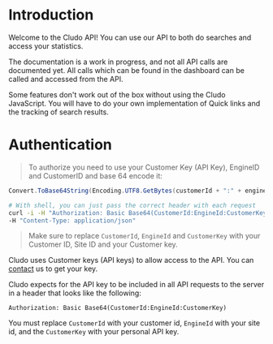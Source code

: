 # Introduction

Welcome to the Cludo API! You can use our API to both do searches and access your statistics.

The documentation is a work in progress, and not all API calls are documented yet. All calls which can be found in the dashboard can be called and accessed from the API.

<aside class="warning">Some features don't work out of the box without using the Cludo JavaScript. You will have to do your own implementation of Quick links and the tracking of search results.</aside>


# Authentication

> To authorize you need to use your Customer Key (API Key), EngineID and CustomerID and base 64 encode it:

```csharp
Convert.ToBase64String(Encoding.UTF8.GetBytes(customerId + ":" + engineId + ":" + CustomerKey)));
```

```bash
# With shell, you can just pass the correct header with each request
curl -i -H "Authorization: Basic Base64(CustomerId:EngineId:CustomerKey)" 
-H "Content-Type: application/json"
```


> Make sure to replace `CustomerId`, `EngineId` and `CustomerKey` with your Customer ID, Site ID and your Customer key.

Cludo uses Customer keys (API keys) to allow access to the API. You can <a href="https://www.cludo.com/en/contact-us/" target="_blank">contact</a> us to get your key.

Cludo expects for the API key to be included in all API requests to the server in a header that looks like the following:

`Authorization: Basic Base64(CustomerId:EngineId:CustomerKey)`

<aside class="notice">
You must replace <code>CustomerId</code> with your customer id, <code>EngineId</code> with your site id, and the <code>CustomerKey</code> with your personal API key.
</aside>
